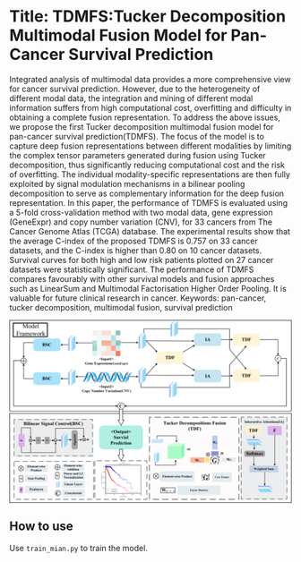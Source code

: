 # Title: TDMFS:Tucker Decomposition Multimodal Fusion Model for Pan-Cancer Survival Prediction

Integrated analysis of multimodal data provides a more comprehensive view for cancer survival prediction. However, due to the heterogeneity of different modal data, the integration and mining of different modal information suffers from high computational cost, overfitting and difficulty in obtaining a complete fusion representation. To address the above issues, we propose the first Tucker decomposition multimodal fusion model for pan-cancer survival prediction(TDMFS). The focus of the model is to capture deep fusion representations between different modalities by limiting the complex tensor parameters generated during fusion using Tucker decomposition, thus significantly reducing computational cost and the risk of overfitting. The individual modality-specific representations are then fully exploited by signal modulation mechanisms in a bilinear pooling decomposition to serve as complementary information for the deep fusion representation. In this paper, the performance of TDMFS is evaluated using a 5-fold cross-validation method with two modal data, gene expression (GeneExpr) and copy number variation (CNV), for 33 cancers from The Cancer Genome Atlas (TCGA) database. The experimental results show that the average C-index of the proposed TDMFS is 0.757 on 33 cancer datasets, and the C-index is higher than 0.80 on 10 cancer datasets. Survival curves for both high and low risk patients plotted on 27 cancer datasets were statistically significant. The performance of TDMFS compares favourably with other survival models and fusion approaches such as LinearSum and Multimodal Factorisation Higher Order Pooling. It is valuable for future clinical research in cancer.
Keywords: pan-cancer, tucker decomposition, multimodal fusion, survival prediction


<img src="./model_ai.png" width="1000px" align="center" />

## How to use
Use `train_mian.py` to train the model.


